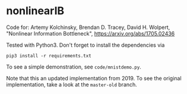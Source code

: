 # nonlinearIB

Code for: Artemy Kolchinsky, Brendan D. Tracey, David H. Wolpert, "Nonlinear Information Bottleneck", https://arxiv.org/abs/1705.02436

Tested with Python3. Don't forget to install the dependencies via
```
pip3 install -r requirements.txt
```

To see a simple demonstration, see ``code/mnistdemo.py``.

Note that this an updated implementation from 2019. To see the original implementation, take a look at the ``master-old`` branch.
